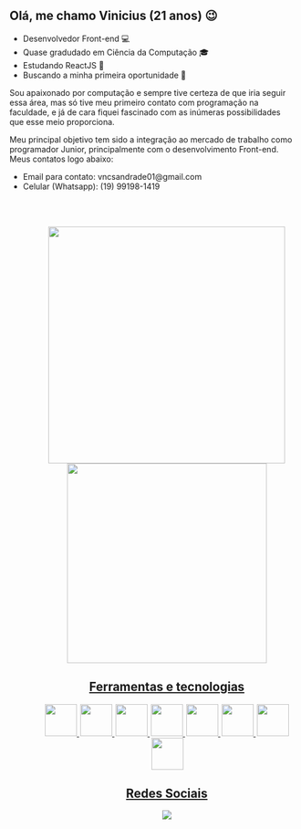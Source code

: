 ## Olá, me chamo Vinicius (21 anos) 😉

<ul>
  <li>Desenvolvedor Front-end 💻</li>
  <li>Quase gradudado em Ciência da Computação 🎓</li>
  <li>Estudando ReactJS 🌱</li>
  <li>Buscando a minha primeira oportunidade 🙏</li>
</ul>

<p> Sou apaixonado por computação e sempre tive certeza de que iria seguir essa área, mas só 
tive meu primeiro contato com programação na faculdade, e já de cara fiquei
fascinado com as inúmeras possibilidades que esse meio proporciona.</p>

<p>Meu 
principal objetivo tem sido a integração ao mercado de trabalho como programador Junior, principalmente com o desenvolvimento Front-end. Meus contatos logo abaixo:</p>
<ul>
  <li>Email para contato: vncsandrade01@gmail.com</li>
  <li>Celular (Whatsapp): (19) 99198-1419</li> 
<ul>

  <br><br>
<div align="center">
  <a href="https://github.com/Andr-Vinicius">
    <img width="415"  src="https://github-readme-stats.vercel.app/api?username=Andr-Vinicius&show_icons=true&theme=dark&include_all_commits=true&count_private=true"/>
    <img width="350"  src="https://github-readme-stats.vercel.app/api/top-langs/?username=Andr-Vinicius&layout=compact&langs_count=7&theme=dark"/>
</div>

## <div align="center">Ferramentas e tecnologias</div>

<div align="center"> 
    <img style="width: 4em;" src="https://cdn.jsdelivr.net/gh/devicons/devicon/icons/javascript/javascript-original.svg" />
    <img style="width: 4em; margin-left: 2px;" src="https://cdn.jsdelivr.net/gh/devicons/devicon/icons/html5/html5-original.svg" />
    <img style="width: 4em; margin-left: 2px;" src="https://cdn.jsdelivr.net/gh/devicons/devicon/icons/css3/css3-original.svg" />
    <img style="width: 4em; margin-left: 2px;" src="https://cdn.jsdelivr.net/gh/devicons/devicon/icons/nodejs/nodejs-original.svg" />
    <img style="width: 4em; margin-left: 2px;" src="https://cdn.jsdelivr.net/gh/devicons/devicon/icons/react/react-original.svg" />
    <img style="width: 4em; margin-left: 2px;" src="https://cdn.jsdelivr.net/gh/devicons/devicon/icons/php/php-original.svg" />
    <img style="width: 4em; margin-left: 2px;" src="https://cdn.jsdelivr.net/gh/devicons/devicon/icons/flutter/flutter-original.svg" /> 
    <img style="width: 4em; margin-left: 2px;" src="https://cdn.jsdelivr.net/gh/devicons/devicon/icons/java/java-original.svg" />


          
</div>


## <div align="center">Redes Sociais</div>

<div align="center"> 
  <a href="https://www.linkedin.com/in/vncsandrade01/" target="_blank"><img src="https://img.shields.io/badge/-LinkedIn-%230077B5?style=for-the-badge&logo=linkedin&logoColor=white" target="_blank"></a>
</div>
